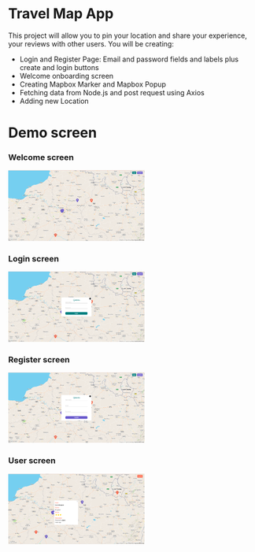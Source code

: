 # Travel Map App

This project will allow you to pin your location and share your experience, your reviews with other users. You will be creating:

* Login and Register Page: Email and password fields and labels plus create and login buttons
* Welcome onboarding screen
* Creating Mapbox Marker and Mapbox Popup
* Fetching data from Node.js and  post request using Axios
* Adding new Location

# Demo screen

### Welcome screen
<img src="images/home_screen.png" width="55%">

### Login screen
<img src="images/login.png" width="55%">



### Register screen
<img src="images/register.png" width="55%">

### User screen
<img src="images/user.png" width="55%">

